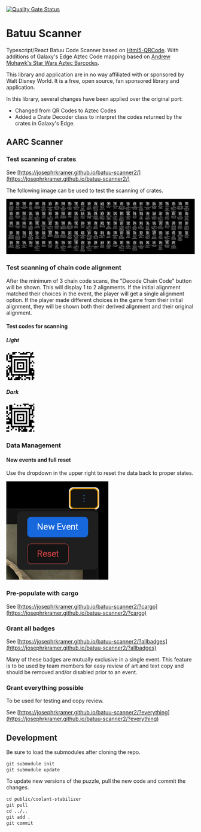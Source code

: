 [![Quality Gate Status](https://sonarcloud.io/api/project_badges/measure?project=josephrkramer_batuu-scanner2&metric=alert_status)](https://sonarcloud.io/summary/new_code?id=josephrkramer_batuu-scanner2)

# Batuu Scanner

Typescript/React Batuu Code Scanner based on [Html5-QRCode](https://github.com/mebjas/html5-qrcode). With additions of Galaxy's Edge Aztec Code mapping based on [Andrew Mohawk's Star Wars Aztec Barcodes](https://github.com/AndrewMohawk/StarwarsAztec).

This library and application are in no way affiliated with or sponsored by Walt Disney World. It is a free, open source, fan sponsored library and application.

In this library, several changes have been applied over the original port:

- Changed from QR Codes to Aztec Codes
- Added a Crate Decoder class to interpret the codes returned by the crates in Galaxy's Edge.

## AARC Scanner

### Test scanning of crates

See [https://josephrkramer.github.io/batuu-scanner2/](https://josephrkramer.github.io/batuu-scanner2/)

The following image can be used to test the scanning of crates.

![Single Image of all Barcodes](single_image_of_all_barcodes.png "Single Image of all Barcodes")

### Test scanning of chain code alignment

After the minimum of 3 chain code scans, the "Decode Chain Code" button will be shown. This will display 1 to 2 alignments. If the initial alignment matched their choices in the event, the player will get a single alignment option. If the player made different choices in the game from their initial alignment, they will be shown both their derived alignment and their original alignment.

#### Test codes for scanning

##### Light
![Light Chain Code](public/aztec/LIGHT.png "Light Chain Code")

##### Dark
![Dark Chain Code](public/aztec/DARK1.png "Dark Chain Code")

### Data Management

#### New events and full reset

Use the dropdown in the upper right to reset the data back to proper states.

![Reset Dropdown Screenshot](reset-screenshot.png "Reset Dropdown Screenshot")

### Pre-populate with cargo

See [https://josephrkramer.github.io/batuu-scanner2/?cargo](https://josephrkramer.github.io/batuu-scanner2/?cargo)

### Grant all badges

See [https://josephrkramer.github.io/batuu-scanner2/?allbadges](https://josephrkramer.github.io/batuu-scanner2/?allbadges)

Many of these badges are mutually exclusive in a single event. This feature is to be used by team members for easy review of art and text copy and should be removed and/or disabled prior to an event.

### Grant everything possible

To be used for testing and copy review.

See [https://josephrkramer.github.io/batuu-scanner2/?everything](https://josephrkramer.github.io/batuu-scanner2/?everything)

## Development

Be sure to load the submodules after cloning the repo.

```
git submodule init
git submodule update
```

To update new versions of the puzzle, pull the new code and commit the changes.

```
cd public/coolant-stabilizer
git pull
cd ../..
git add .
git commit
```
